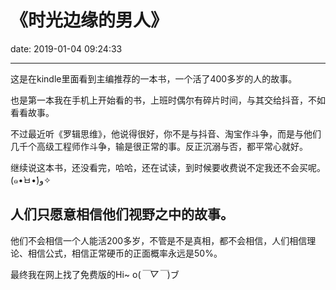 # 《时光边缘的男人》
date: 2019-01-04 09:24:33

---

这是在kindle里面看到主编推荐的一本书，一个活了400多岁的人的故事。

也是第一本我在手机上开始看的书，上班时偶尔有碎片时间，与其交给抖音，不如看看故事。

不过最近听《罗辑思维》，他说得很好，你不是与抖音、淘宝作斗争，而是与他们几千个高级工程师作斗争，输是很正常的事。反正沉溺与否，都平常心就好。

继续说这本书，还没看完，哈哈，还在试读，到时候要收费说不定我还不会买呢。(๑•̀ㅂ•́)و✧


## 人们只愿意相信他们视野之中的故事。

他们不会相信一个人能活200多岁，不管是不是真相，都不会相信，人们相信理论、相信公式，相信正常硬币的正面概率永远是50%。

最终我在网上找了免费版的Hi~ o(*￣▽￣*)ブ

